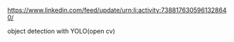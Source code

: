 https://www.linkedin.com/feed/update/urn:li:activity:7388176305961328640/



object detection with YOLO(open cv)
